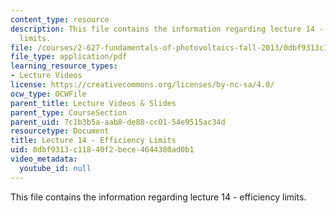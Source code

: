 ```yaml
---
content_type: resource
description: This file contains the information regarding lecture 14 - efficiency
  limits.
file: /courses/2-627-fundamentals-of-photovoltaics-fall-2013/0dbf9313c11840f2bece4644380ad0b1_MIT2_627F13_lec14.pdf
file_type: application/pdf
learning_resource_types:
- Lecture Videos
license: https://creativecommons.org/licenses/by-nc-sa/4.0/
ocw_type: OCWFile
parent_title: Lecture Videos & Slides
parent_type: CourseSection
parent_uid: 7c1b3b5a-aab8-de88-cc01-54e9515ac34d
resourcetype: Document
title: Lecture 14 - Efficiency Limits
uid: 0dbf9313-c118-40f2-bece-4644380ad0b1
video_metadata:
  youtube_id: null
---
```

This file contains the information regarding lecture 14 - efficiency limits.